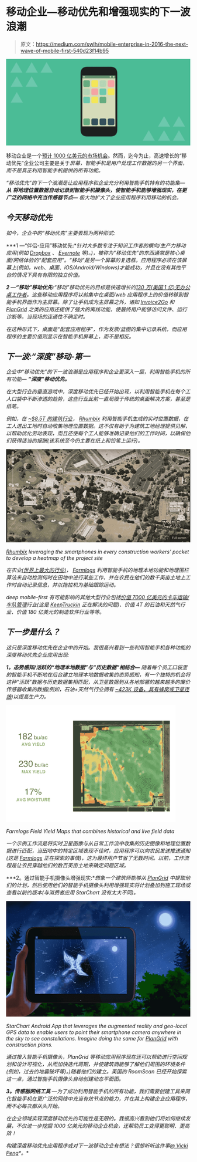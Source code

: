 # 移动企业—移动优先和增强现实的下一波浪潮

> 原文：<https://medium.com/swlh/mobile-enterprise-in-2016-the-next-wave-of-mobile-first-540d23f14b95>

![](img/ecb131f719f20af0d055fb86b17ec257.png)

移动企业是一个[预计 1000 亿美元的市场机会](http://www.fiercemobileit.com/story/enterprise-mobile-apps-become-100b-market-opportunity-says-venture-capitali/2015-03-31)。然而，迄今为止，高速增长的“移动优先”企业公司主要是关于*屏幕，智能手机是用户处理工作数据的另一个界面，而不是真正利用智能手机提供的所有功能。*

*“移动优先”的下一个浪潮是让应用程序和企业充分利用智能手机特有的功能集— ***从*** ***将地理位置数据自动记录到智能手机摄像头，使智能手机能够增强现实，在更广泛的网络中充当传感器节点—*** 极大地扩大了企业应用程序利用移动的机会。*

## *今天移动优先*

*如今，企业中的“移动优先”主要表现为两种形式:*

***1 —“伴侣-应用”移动优先:**针对大多数专注于知识工作者的横向/生产力移动应用(例如 [Dropbox](http://www.dropbox.com) 、 [Evernote](http://www.evernote.com) 等)。)，被称为“移动优先”的东西通常是核心桌面/网络体验的“配套应用”。“移动”是另一个屏幕的复选框，应用程序必须在该屏幕上(例如，web、桌面、iOS/Android/Windows)才能成功，并且在没有其他平台的情况下具有有限的独立价值。*

***2 —“移动”移动优先:**“移动”移动优先的目标是快速增长的[130 万(美国 1 亿)无办公桌工作者](http://www.businesswire.com/news/home/20150623005073/en#.VYmhfEZB58m)。这些移动应用程序将以前集中在桌面/web 应用程序上的价值转移到智能手机界面作为主屏幕。除了让手机成为主屏幕之外，诸如 [Invoice2Go](http://www.invoice2go.com) 和 [PlanGrid](http://wwww.plangrid.com) 之类的应用还提供了强大的离线功能，使最终用户能够访问文件、运行诊断等。当现场的连通性不确定时。*

*在这种形式下，桌面是“配套应用程序”，作为发票/蓝图的集中记录系统，而应用程序的主要价值则显示在智能手机屏幕上，而不是相反。*

## *下一波:“深度”移动-第一*

*企业中“移动优先”的下一波浪潮是应用程序和企业更深入一层，利用智能手机的所有功能— **“深度”移动优先。***

*在大型行业的垂直游戏中，深度移动优先已经开始出现，以利用智能手机在每个工人口袋中不断渗透的趋势，这些行业此前一直局限于传统的桌面解决方案，甚至是纸笔。*

*例如，在 [~$8.5T 的建筑行业](http://www.prnewswire.com/news-releases/global-construction-market-worth-103-trillion-in-2020-50-largest-most-influential-markets-292235961.html)， [Rhumbix](http://www.rhumbix.com/) 利用智能手机生成的实时位置数据，在工人进出工地时自动收集地理位置数据。这不仅有助于为建筑工地经理提供见解，以帮助优化劳动表现，而且还使每个工人能够准确记录他们的工作时间，以确保他们获得适当的报酬(该系统至今仍主要在纸上和铅笔上运行)。*

*![](img/9e6a21f8158c5b81002c84a50a391fee.png)*

*[Rhumbix](http://www.rhumbix.com) leveraging the smartphones in every construction workers’ pocket to develop a heatmap of the project site*

*在农业[(世界上最大的行业)](http://www.fao.org/fileadmin/templates/wsfs/docs/Issues_papers/HLEF2050_Global_Agriculture.pdf)， [Farmlogs](http://www.farmlogs.com) 利用智能手机的地理本地功能和地理围栏算法来自动检测何时在田地中进行某些工作，并在农民在他们的数千英亩土地上工作时自动记录信息，并以拖拉机为基础跟踪运动。*

*deep mobile-first 有可能影响的其他大型行业包括[价值 7000 亿美元的卡车运输/车队管理](http://www.logisticsmgmt.com/article/ata_reports_trucking_industry_revenue_tops_700_billion_in_2014)行业(这是 [KeepTruckin](http://www.keeptruckin.com) 正在解决的问题)、价值 4T 的石油和天然气行业、价值 180 亿美元的制造软件行业等等。*

## *下一步是什么？*

*这只是深度移动优先在企业中的开始。我很高兴看到一些利用智能手机各种功能的深度移动优先企业应用出现:*

***1。态势感知/活跃的“地理本地数据”与“历史数据”相结合—** 随着每个员工口袋里的智能手机不断地在后台建立地理本地数据收集的态势感知，有一个独特的机会将这种“活跃”数据与历史数据集相匹配，从卫星数据到从各地部署的越来越多的廉价传感器收集的数据(例如，石油+天然气行业拥有 [~423K 设备，具有蜂窝或卫星连接](https://www.nsslabs.com/company/news/media-resources/internet-of-things-technologies-could-transform-oil-gas-industry/))以提高生产力。*

*![](img/6ba72a6a46bb3705b4b0646fd5dc49d1.png)*

*Farmlogs Field Yield Maps that combines historical and live field data*

*一个示例工作流是将实时卫星图像与从日常工作流中收集的历史图像和地理位置数据进行匹配，当田地中的特定区域表现不佳时，应用程序可以向农民发送推送通知(这是 [Farmlogs](http://www.farmlogs.com) 正在探索的事情)，这为最终用户节省了无数时间。以前，工作流程是让农民穿越他们的数百英亩土地来确定问题区域。*

***2。通过智能手机摄像头增强现实:**想象一个建筑师能够从 [PlanGrid](http://www.plangrid.com) 中提取他们的计划，然后使用他们的智能手机摄像头利用增强现实将计划叠加到施工现场或查看以前的版本(与消费者应用 StarChart 没有太大不同)。*

*![](img/f6d77542271f6be724a42fe1929d9ea5.png)*

*StarChart Android App that leverages the augmented reality and geo-local GPS data to enable users to point their smartphone camera anywhere in the sky to see constellations. Imagine doing the same for [PlanGrid](http://www.plangrid.com) with construction plans.*

*通过接入智能手机摄像头，PlanGrid 等移动应用程序现在还可以帮助进行空间规划和设计可视化，从而加快迭代周期，并使建筑商能够了解他们周围的环境条件(例如，过去的地震破坏等)。)随着他们的建立。英国的 RoomScan 已经开始探索这一点，通过智能手机摄像头自动创建动态平面图。*

***3。传感器网络工具** —为了成功利用智能手机的所有功能，我们需要创建工具来简化智能手机在更广泛的网络中充当有效节点的能力，并在其上构建企业应用程序，而不必每次都从头开始。*

*在企业领域实现深度移动优先的可能性是无限的。我很高兴看到他们将如何继续发展，不仅进一步挖掘 1000 亿美元的移动企业机会，还帮助员工变得更聪明、更高效！*

**构建深度移动优先应用程序或对下一波移动企业有想法？很想听听这件事*[*@ Vicki Peng*](http://www.twitter.com/vickipeng)*。**